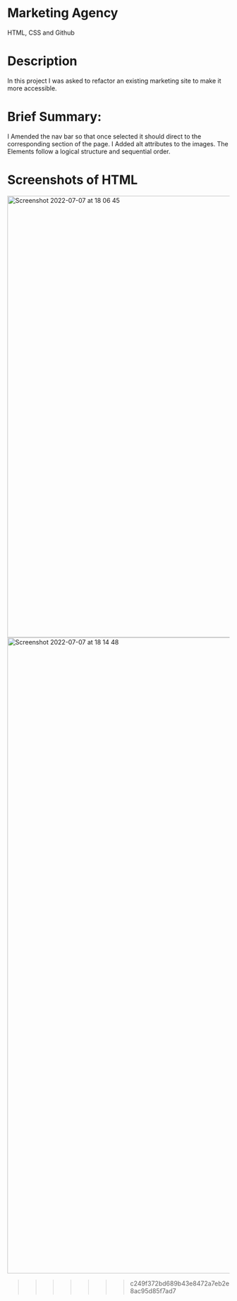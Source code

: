 # Marketing Agency

HTML, CSS and Github

# Description

In this project I was asked to refactor an existing marketing site to make it more accessible.

# Brief Summary:

I Amended the nav bar so that once selected it should direct to the corresponding section of the page.
I Added alt attributes to the images.
The Elements follow a logical structure and sequential order.

# Screenshots of HTML

<img width="1000" alt="Screenshot 2022-07-07 at 18 06 45" src="https://user-images.githubusercontent.com/108237958/177832205-7a750c6d-d040-452e-90c6-f04f15e5dcea.png">

<img width="1440" alt="Screenshot 2022-07-07 at 18 14 48" src="https://user-images.githubusercontent.com/108237958/177832298-406d4f95-eec4-41a4-9e8b-58a1cff22001.png">

> > > > > > > c249f372bd689b43e8472a7eb2e8ac95d85f7ad7
